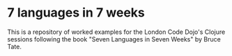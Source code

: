 # 7 languages in 7 weeks
This is a repository of worked examples for the London Code Dojo's Clojure sessions following the book "Seven Languages in Seven Weeks" by Bruce Tate. 